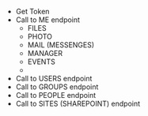 - Get Token
- Call to ME endpoint
    - FILES
    - PHOTO
    - MAIL (MESSENGES)
    - MANAGER
    - EVENTS
    - 
- Call to USERS endpoint
- Call to GROUPS endpoint
- Call to PEOPLE endpoint
- Call to SITES (SHAREPOINT) endpoint